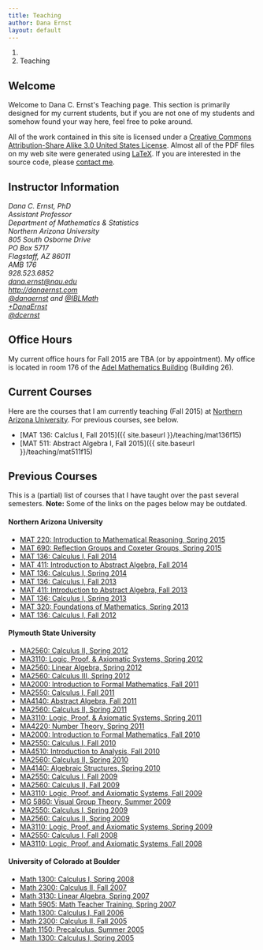 ```yaml
---
title: Teaching
author: Dana Ernst
layout: default
---
```


<ol class="breadcrumb">
  <li><a href="/"><i class="fa fa-home"></i></a></li>
  <li class="active">Teaching</li>
</ol>

## Welcome ##

Welcome to Dana C. Ernst's Teaching page.  This section is primarily designed for my current students, but if you are not one of my students and somehow found your way here, feel free to poke around.

All of the work contained in this site is licensed under a [Creative Commons Attribution-Share Alike 3.0 United States License](http://creativecommons.org/licenses/by-sa/3.0/us/). Almost all of the PDF files on my web site were generated using [LaTeX](http://en.wikipedia.org/wiki/LaTeX). If you are interested in the source code, please [contact me](mailto:dana.ernst@nau.edu).

## Instructor Information ##

<div class="row">
  <div class="col-xs-12 col-sm-6">
    <div>
      <address>
      Dana C. Ernst, PhD<br />
      Assistant Professor<br />
      Department of Mathematics & Statistics<br />
      Northern Arizona University<br />
      805 South Osborne Drive<br />
      PO Box 5717<br />
      Flagstaff,  AZ  86011
      </address>
    </div>
  </div>

  <div class="col-xs-12 col-sm-6">
    <div>
      <address>
      <i class="fa fa-university"></i> AMB 176<br />
      <i class="fa fa-phone"></i> 928.523.6852<br />
      <i class="fa fa-envelope-o"></i> <a href="mailto:dana.ernst@nau.edu">dana.ernst@nau.edu</a><br />
      <i class="fa fa-link"></i> <a href="http://danaernst.com">http://danaernst.com</a><br />
      <i class="fa fa-twitter"></i> <a href="http://twitter.com/danaernst">@danaernst</a> and <a href="http://twitter.com/IBLMath">@IBLMath</a><br />
      <i class="fa fa-google-plus"></i> <a href="https://plus.google.com/+DanaErnst/posts">+DanaErnst</a><br />
      <i class="fa fa-github"></i> <a href="https://github.com/dcernst">@dcernst</a>
      </address>
    </div>
  </div>

</div>

## Office Hours ##
My current office hours for Fall 2015 are TBA (or by appointment). My office is located in room 176 of the [Adel Mathematics Building](http://maps.google.com/maps?q=Adel+Mathematics,+Flagstaff,+AZ&hl=en&sll=35.181208,-111.607959&sspn=0.231222,0.42675&oq=adel+mathe&hnear=Adel+Mathematics,+Flagstaff,+Arizona+86001&t=m&z=17) (Building 26).

## Current Courses ##
Here are the courses that I am currently teaching (Fall 2015) at [Northern Arizona University](http://nau.edu).  For previous courses, see below.

- [MAT 136: Calclus I, Fall 2015]({{ site.baseurl }}/teaching/mat136f15)
- [MAT 511: Abstract Algebra I, Fall 2015]({{ site.baseurl }}/teaching/mat511f15)

## Previous Courses ##
This is a (partial) list of courses that I have taught over the past several semesters. **Note:** Some of the links on the pages below may be outdated.

#### Northern Arizona University ####
- [MAT 220: Introduction to Mathematical Reasoning, Spring 2015](http://teaching.danaernst.com/mat220s15/)
- [MAT 690: Reflection Groups and Coxeter Groups, Spring 2015](http://teaching.danaernst.com/mat690s15/)
- [MAT 136: Calculus I, Fall 2014](http://teaching.danaernst.com/mat136f14/)
- [MAT 411: Introduction to Abstract Algebra, Fall 2014](http://teaching.danaernst.com/mat411f14/)
- [MAT 136: Calculus I, Spring 2014](http://teaching.danaernst.com/mat136s14/)
- [MAT 136: Calculus I, Fall 2013](http://teaching.danaernst.com/mat136f13/)
- [MAT 411: Introduction to Abstract Algebra, Fall 2013](http://teaching.danaernst.com/mat411f13/)
- [MAT 136: Calculus I, Spring 2013](http://teaching.danaernst.com/mat136s13/)
- [MAT 320: Foundations of Mathematics, Spring 2013](http://teaching.danaernst.com/mat320s13/)
- [MAT 136: Calculus I, Fall 2012](http://teaching.danaernst.com/mat136f12/)

#### Plymouth State University ####
<ul>
<li><a href="http://danaernst.com/archive/spring2012/ma2560/2560.html">MA2560: Calculus II, Spring 2012</a></li>
<li><a href="http://danaernst.com/archive/spring2012/ma3110/3110.html">MA3110: Logic, Proof, &amp; Axiomatic Systems, Spring 2012</a></li>
<li><a href="http://danaernst.com/archive/spring2012/ma3120/3120.html">MA2560: Linear Algebra, Spring 2012</a></li>
<li><a href="http://danaernst.com/archive/spring2012/ma3540/3540.html">MA2560: Calculus III, Spring 2012</a></li>
<li><a href="http://danaernst.com/archive/fall2011/ma2000/2000.html">MA2000: Introduction to Formal Mathematics, Fall 2011</a></li>
<li><a href="http://danaernst.com/archive/fall2011/ma2550/2550.html">MA2550: Calculus I, Fall 2011</a></li>
<li><a href="http://danaernst.com/archive/fall2011/ma4140/4140.html">MA4140: Abstract Algebra, Fall 2011</a></li>
<li><a href="http://danaernst.com/archive/spring2011/ma2560/2560.html">MA2560: Calculus II, Spring 2011</a></li>
<li><a href="http://danaernst.com/archive/spring2011/ma3110/3110.html">MA3110: Logic, Proof, &amp; Axiomatic Systems, Spring 2011</a></li>
<li><a href="http://danaernst.com/archive/spring2011/ma4220/4220.html">MA4220: Number Theory, Spring 2011</a></li>
<li><a href="http://dcernst-teaching.wikidot.com/ma2000fall2010:intro">MA2000: Introduction to Formal Mathematics, Fall 2010</a></li>
<li><a href="http://dcernst-teaching.wikidot.com/ma2550fall2010:intro">MA2550: Calculus I, Fall 2010</a></li>
<li><a href="http://dcernst-teaching.wikidot.com/ma4510fall2010:intro">MA4510: Introduction to Analysis, Fall 2010</a></li>
<li><a href="http://danaernst.com/archive/Spring2010/MA2560/2560.html">MA2560: Calculus II, Spring 2010</a></li>
<li><a href="http://ma4140.wikidot.com/">MA4140: Algebraic Structures, Spring 2010</a></li>
<li><a href="http://danaernst.com/archive/Fall2009/MA2550/2550.html">MA2550: Calculus I, Fall 2009</a></li>
<li><a href="http://danaernst.com/archive/Fall2009/MA2560/2560.html">MA2560: Calculus II, Fall 2009</a></li>
<li><a href="http://danaernst.com/archive/Fall2009/MA3110/3110.html">MA3110: Logic, Proof, and Axiomatic Systems, Fall 2009</a></li>
<li><a href="http://danaernst.com/archive/Summer2009/MG5860/5860.html">MG 5860: Visual Group Theory, Summer 2009</a></li>
<li><a href="http://danaernst.com/archive/Spring2009/MA2550/2550.html">MA2550: Calculus I, Spring 2009</a></li>
<li><a href="http://danaernst.com/archive/Spring2009/MA2560/2560.html">MA2560: Calculus II, Spring 2009</a></li>
<li><a href="http://danaernst.com/archive/Spring2009/MA3110/3110.html">MA3110: Logic, Proof, and Axiomatic Systems, Spring 2009</a></li>
<li><a href="http://danaernst.com/archive/Fall2008/MA2550/2550.html">MA2550: Calculus I, Fall 2008</a></li>
<li><a href="http://danaernst.com/archive/Fall2008/MA3110/3110.html">MA3110: Logic, Proof, and Axiomatic Systems, Fall 2008</a></li>
</ul>

#### University of Colorado at Boulder ####
- [Math 1300: Calculus I, Spring 2008](http://danaernst.com/archive/Spring2008/1300.html)
- [Math 2300: Calculus II, Fall 2007](http://danaernst.com/archive/Fall2007/2300.html)
- [Math 3130: Linear Algebra, Spring 2007](http://danaernst.com/archive/Spring2007/3130/3130.html)
- [Math 5905: Math Teacher Training, Spring 2007](http://danaernst.com/archive/Spring2007/5905/5905.html)
- [Math 1300: Calculus I, Fall 2006](http://danaernst.com/archive/Fall%202006/1300.html)
- [Math 2300: Calculus II, Fall 2005](http://danaernst.com/archive/Fall%202005/2300.html)
- [Math 1150: Precalculus, Summer 2005](http://danaernst.com/archive/Summer%202005/1150.html)
- [Math 1300: Calculus I, Spring 2005](http://danaernst.com/archive/Spring%202005/1300.html)
